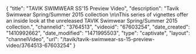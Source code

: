 {
    "title": "TAVIK SWIMWEAR SS'15 Preview Video",
    "description": "Tavik Swimwear Spring\/Summer 2015 collection \n\nThis series of vignettes offer an inside look at the unreleased TAVIK Swimwear Spring\/Summer 2015 collection.",
    "channelid": "3764513",
    "videoid": "67603254",
    "date_created": "1410992662",
    "date_modified": "1471995503",
    "type": "captivate",
    "layout": "channelVideo",
    "url": "\/tavik\/tavik-swimwear-ss-15-preview-video\/3764513-67603254"
}